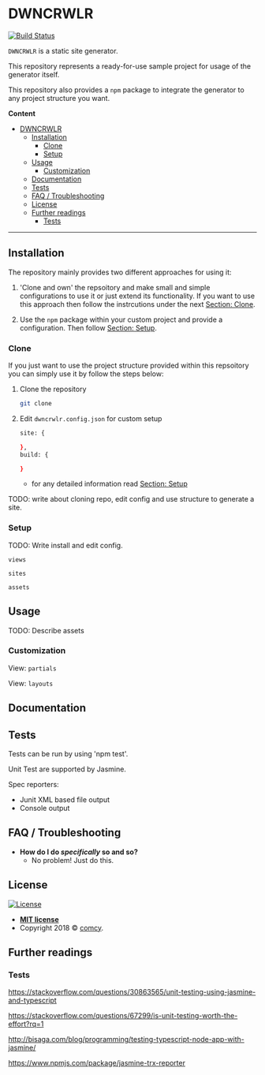 # DWNCRWLR

[![Build Status](https://comcy.visualstudio.com/Tools/_apis/build/status/%5BCI%5D%20DWNCRWLR_master?branchName=master)](https://comcy.visualstudio.com/Tools/_build/latest?definitionId=2?branchName=master)


`DWNCRWLR` is a static site generator. 

This repository  represents a ready-for-use sample project for usage of the generator itself. 

This repository also provides a `npm` package to integrate the generator to any project structure you want.


**Content**

- [DWNCRWLR](#dwncrwlr)
  - [Installation](#installation)
    - [Clone](#clone)
    - [Setup](#setup)
  - [Usage](#usage)
    - [Customization](#customization)
  - [Documentation](#documentation)
  - [Tests](#tests)
  - [FAQ / Troubleshooting](#faq--troubleshooting)
  - [License](#license)
  - [Further readings](#further-readings)
    - [Tests](#tests-1)

---


## Installation

The repository mainly provides two different approaches for using it:

1. 'Clone and own' the repsoitory and make small and simple configurations to use it or just extend its functionality. If you want to use this approach then follow the instrcutions under the next [Section: Clone](#clone). 

2. Use the `npm` package within your custom project and provide a configuration. Then follow [Section: Setup](#setup).




### Clone

If you just want to use the project structure provided within this repsoitory you can simply use it by follow the steps below:

1. Clone the repository

    ```bash
    git clone 
    ```
2. Edit `dwncrwlr.config.json` for custom setup

    ```bash
    site: {

    },
    build: {

    }
    ```
    -  for any detailed information read [Section: Setup](#setup)

TODO: write about cloning repo, edit config and use structure to generate a site.

### Setup

TODO: Write install and edit config.

`views`

`sites`

`assets`


## Usage

TODO: Describe assets


### Customization

View: `partials`

View: `layouts`


## Documentation


## Tests

Tests can be run by using 'npm test'. 

Unit Test are supported by Jasmine.

Spec reporters:

- Junit XML based file output
- Console output

## FAQ / Troubleshooting

- **How do I do *specifically* so and so?**
    - No problem! Just do this.


## License

[![License](http://img.shields.io/:license-mit-blue.svg?style=flat-square)](http://badges.mit-license.org)

- **[MIT license](http://opensource.org/licenses/mit-license.php)**
- Copyright 2018 © <a href="http://comcy.github.io" target="_blank">comcy</a>.


## Further readings

### Tests

https://stackoverflow.com/questions/30863565/unit-testing-using-jasmine-and-typescript

https://stackoverflow.com/questions/67299/is-unit-testing-worth-the-effort?rq=1

http://bisaga.com/blog/programming/testing-typescript-node-app-with-jasmine/

https://www.npmjs.com/package/jasmine-trx-reporter
